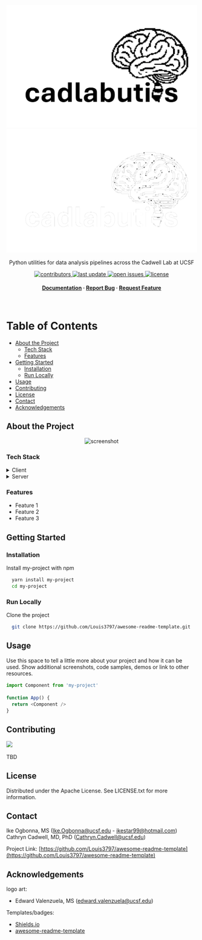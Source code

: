 <div align="center">
  <p align="center">
    <img src="assets/logo-day.png#gh-light-mode-only" alt="logo-day" width="600" height="auto" />
    <img src="assets/logo-night.png#gh-dark-mode-only" alt="logo-night" width="600" height="auto" />
  </p>
  
  <p>
    Python utilities for data analysis pipelines across the Cadwell Lab at UCSF 
  </p>

  
<!-- Badges -->
<p>
  <a href="https://github.com/ikestar99/cadlabutils/graphs/contributors">
    <img src="https://img.shields.io/github/contributors/ikestar99/cadlabutils" alt="contributors" />
  </a>
  <a href="">
    <img src="https://img.shields.io/github/last-commit/ikestar99/cadlabutils" alt="last update" />
  </a>
  <a href="https://github.com/ikestar99/cadlabutils/issues/">
    <img src="https://img.shields.io/github/issues/ikestar99/cadlabutils" alt="open issues" />
  </a>
  <a href="https://github.com/ikestar99/cadlabutils/LICENSE">
    <img src="https://img.shields.io/github/license/ikestar99/cadlabutils.svg" alt="license" />
  </a>
</p>
   
<h4>
    <a href="https://github.com/ikestar99/cadlabutils">Documentation</a>
  <span> · </span>
    <a href="https://github.com/ikestar99/cadlabutils/issues/">Report Bug</a>
  <span> · </span>
    <a href="https://github.com/ikestar99/cadlabutils/issues/">Request Feature</a>
  </h4>
</div>

<br />

<!-- Table of Contents -->
# Table of Contents

- [About the Project](#about-the-project)
  * [Tech Stack](#tech-stack)
  * [Features](#features)
- [Getting Started](#getting-started)
  * [Installation](#installation)
  * [Run Locally](#run-locally)
- [Usage](#usage)
- [Contributing](#contributing)
- [License](#license)
- [Contact](#contact)
- [Acknowledgements](#acknowledgements)
  

<!-- About the Project -->
## About the Project

<div align="center"> 
  <img src="https://placehold.co/600x400?text=Your+Screenshot+here" alt="screenshot" />
</div>


<!-- TechStack -->
### Tech Stack

<details>
  <summary>Client</summary>
  <ul>
    <li><a href="https://www.typescriptlang.org/">Typescript</a></li>

  </ul>
</details>

<details>
  <summary>Server</summary>
  <ul>
    <li><a href="https://www.typescriptlang.org/">Typescript</a></li>
  </ul>
</details>


<!-- Features -->
### Features

- Feature 1
- Feature 2
- Feature 3


<!-- Getting Started -->
## Getting Started

<!-- Installation -->
### Installation

Install my-project with npm

```bash
  yarn install my-project
  cd my-project
```


<!-- Run Locally -->
### Run Locally

Clone the project

```bash
  git clone https://github.com/Louis3797/awesome-readme-template.git
```


<!-- Usage -->
## Usage

Use this space to tell a little more about your project and how it can be used. Show additional screenshots, code samples, demos or link to other resources.


```javascript
import Component from 'my-project'

function App() {
  return <Component />
}
```


<!-- Contributing -->
## Contributing

<a href="https://github.com/ikestar99/cadlabutils/graphs/contributors">
  <img src="https://contrib.rocks/image?repo=ikestar99/cadlabutils" />
</a>

TBD


<!-- License -->
## License

Distributed under the Apache License. See LICENSE.txt for more information.


<!-- Contact -->
## Contact

Ike Ogbonna, MS (Ike.Ogbonna@ucsf.edu - ikestar99@hotmail.com)
Cathryn Cadwell, MD, PhD (Cathryn.Cadwell@ucsf.edu)

Project Link: [https://github.com/Louis3797/awesome-readme-template](https://github.com/Louis3797/awesome-readme-template)

<!-- Acknowledgments -->
## Acknowledgements

logo art:
 - Edward Valenzuela, MS (edward.valenzuela@ucsf.edu)

Templates/badges:
 - [Shields.io](https://shields.io/)
 - [awesome-readme-template](https://github.com/Louis3797/awesome-readme-template)